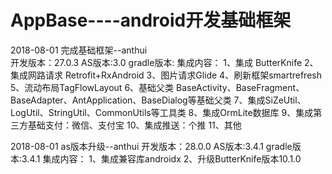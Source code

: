 # AppBase----android开发基础框架
2018-08-01  完成基础框架--anthui  
开发版本：27.0.3
AS版本:3.0
gradle版本:
集成内容：
    1、集成 ButterKnife
    2、集成网路请求 Retrofit+RxAndroid
    3、图片请求Glide
    4、刷新框架smartrefresh
    5、流动布局TagFlowLayout
    6、基础父类 BaseActivity、BaseFragment、BaseAdapter、AntApplication、BaseDialog等基础父类
    7、集成SiZeUtil、LogUtil、StringUtil、CommonUtils等工具类
    8、集成OrmLite数据库
    9、集成第三方基础支付：微信、支付宝
    10、集成推送：个推
    11、其他

2018-08-01  as版本升级--anthui
开发版本：28.0.0
AS版本:3.4.1
gradle版本:3.4.1
集成内容：
    1、集成兼容库androidx
    2、升级ButterKnife版本10.1.0



